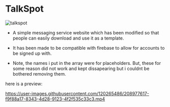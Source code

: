 # TalkSpot

![talkspot](https://user-images.githubusercontent.com/120265486/208977543-e3e94030-98b5-40e8-9ae0-af0810edb426.png)

- A simple messaging service website which has been modified so that people can easily download and use it as a template.

- It has been made to be compatible with firebase to allow for accounts to be signed up with.

- Note, the names i put in the array were for placeholders. But, these for some reason did not work and kept dissapearing but i couldnt be bothered removing them. 

here is a preview:


https://user-images.githubusercontent.com/120265486/208977617-f9f88a17-8343-4d28-9123-4f2f535c33c3.mp4

